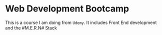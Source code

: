 # Web Development Bootcamp
This is a course I am doing from `Udemy`. It includes Front End development and the #M.E.R.N# Stack
